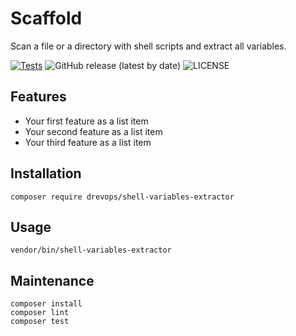# Scaffold

Scan a file or a directory with shell scripts and extract all variables.

[![Tests](https://github.com/drevops/shell-variables-extractor/actions/workflows/tests.yml/badge.svg)](https://github.com/drevops/shell-variables-extractor/actions/workflows/tests.yml)
![GitHub release (latest by date)](https://img.shields.io/github/v/release/drevops/shell-variables-extractor)
![LICENSE](https://img.shields.io/github/license/drevops/shell-variables-extractor)

## Features

- Your first feature as a list item
- Your second feature as a list item
- Your third feature as a list item

## Installation

    composer require drevops/shell-variables-extractor

## Usage

    vendor/bin/shell-variables-extractor

## Maintenance

    composer install
    composer lint
    composer test
